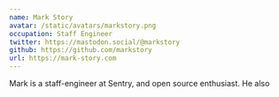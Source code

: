 ```yaml
---
name: Mark Story
avatar: /static/avatars/markstory.png
occupation: Staff Engineer
twitter: https://mastodon.social/@markstory
github: https://github.com/markstory
url: https://mark-story.com
---
```


Mark is a staff-engineer at Sentry, and open source enthusiast. He also
